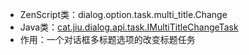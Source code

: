 * ZenScript类：dialog.option.task.multi_title.Change
* Java类：[cat.jiu.dialog.api.task.IMultiTitleChangeTask]()
* 作用：一个对话框多标题选项的改变标题任务